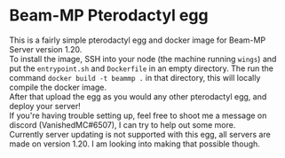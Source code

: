 # Beam-MP Pterodactyl egg  

This is a fairly simple pterodactyl egg and docker image for Beam-MP Server version 1.20.  
To install the image, SSH into your node (the machine running `wings`) and put the `entrypoint.sh` and `Dockerfile` in an empty directory. The run the command `docker build -t beammp .` in that directory, this will locally compile the docker image.  
After that upload the egg as you would any other pterodactyl egg, and deploy your server!  
If you're having trouble setting up, feel free to shoot me a message on discord (VanishedMC#6507), I can try to help out some more.  
Currently server updating is not supported with this egg, all servers are made on version 1.20. I am looking into making that possible though.